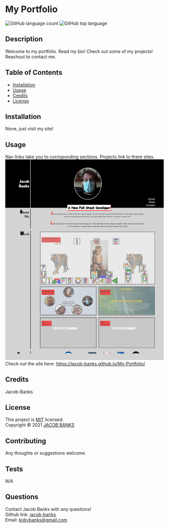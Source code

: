  # My Portfolio

  ![GitHub language count](https://img.shields.io/github/languages/count/jacob-banks/my-portfolio)
  ![GitHub top language](https://img.shields.io/github/languages/top/jacob-banks/my-portfolio)

  
  ## Description
   Welcome to my portfolio. Read my bio! Check out some of my projects! Reachout to contact me.
  
  ## Table of Contents

  * [Installation](#installation)
  * [Usage](#usage)
  * [Credits](#credits)
  * [License](#license)


  ## Installation
  None, just visit my site!
  
  ## Usage 
  Nav links take you to corrisponding sections. Projects link to there sites. 
  ![screenshot1](./assets/images/screenshot.png)
  Check out the site here: https://jacob-banks.github.io/My-Portfolio/

  ## Credits
  Jacob-Banks

  ## License

  This project is [MIT](https://choosealicense.com/licenses/mit/) licensed.<br />
  Copyright © 2021 [JACOB BANKS](https://github.com/jacob-banks)

  

  ## Contributing
  Any thoughts or suggestions welcome.

  ## Tests
  N/A

  ## Questions
  Contact Jacob Banks with any questions!<br>
  Github link: [jacob-banks](https://github.com/jacob-banks)<br>
  Email: kobybanks@gmail.com
